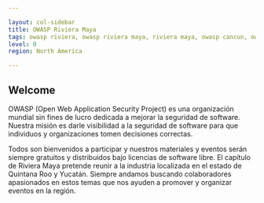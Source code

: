 ```yaml
---

layout: col-sidebar
title: OWASP Riviera Maya
tags: owasp riviera, owasp riviera maya, riviera maya, owasp cancun, owasp cozumel
level: 0
region: North America

---
```


## Welcome

OWASP (Open Web Application Security Project) es una organización mundial sin fines de lucro dedicada a mejorar la seguridad de software. Nuestra misión es darle visibilidad a la seguridad de software para que individuos y organizaciones tomen decisiones correctas.

Todos son bienvenidos a participar y nuestros materiales y eventos serán siempre gratuitos y distribuidos bajo licencias de software libre. El capítulo de Riviera Maya pretende reunir a la industria localizada en el estado de Quintana Roo y Yucatán. Siempre andamos buscando colaboradores apasionados en estos temas que nos ayuden a promover y organizar eventos en la región.
